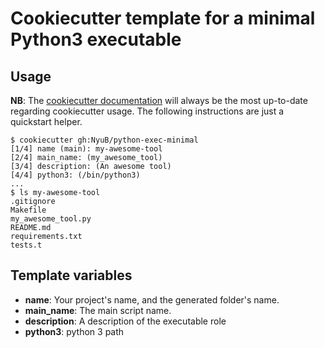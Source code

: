 # Cookiecutter template for a minimal Python3 executable

## Usage

**NB**: The [cookiecutter documentation](https://cookiecutter.readthedocs.io/en/stable/usage.html) will always be the most up-to-date regarding cookiecutter usage. The following instructions are just a quickstart helper.

```console
$ cookiecutter gh:NyuB/python-exec-minimal
[1/4] name (main): my-awesome-tool
[2/4] main_name: (my_awesome_tool)
[3/4] description: (An awesome tool)
[4/4] python3: (/bin/python3)
...
$ ls my-awesome-tool
.gitignore
Makefile
my_awesome_tool.py
README.md
requirements.txt
tests.t
```

## Template variables

- **name**: Your project's name, and the generated folder's name.
- **main_name**: The main script name.
- **description**: A description of the executable role
- **python3**: python 3 path
